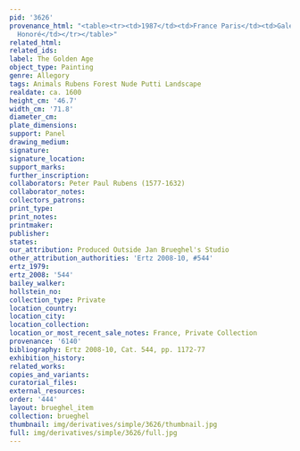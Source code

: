 ```yaml
---
pid: '3626'
provenance_html: "<table><tr><td>1987</td><td>France Paris</td><td>Galerie d'Art St.
  Honoré</td></tr></table>"
related_html: 
related_ids: 
label: The Golden Age
object_type: Painting
genre: Allegory
tags: Animals Rubens Forest Nude Putti Landscape
realdate: ca. 1600
height_cm: '46.7'
width_cm: '71.8'
diameter_cm: 
plate_dimensions: 
support: Panel
drawing_medium: 
signature: 
signature_location: 
support_marks: 
further_inscription: 
collaborators: Peter Paul Rubens (1577-1632)
collaborator_notes: 
collectors_patrons: 
print_type: 
print_notes: 
printmaker: 
publisher: 
states: 
our_attribution: Produced Outside Jan Brueghel's Studio
other_attribution_authorities: 'Ertz 2008-10, #544'
ertz_1979: 
ertz_2008: '544'
bailey_walker: 
hollstein_no: 
collection_type: Private
location_country: 
location_city: 
location_collection: 
location_or_most_recent_sale_notes: France, Private Collection
provenance: '6140'
bibliography: Ertz 2008-10, Cat. 544, pp. 1172-77
exhibition_history: 
related_works: 
copies_and_variants: 
curatorial_files: 
external_resources: 
order: '444'
layout: brueghel_item
collection: brueghel
thumbnail: img/derivatives/simple/3626/thumbnail.jpg
full: img/derivatives/simple/3626/full.jpg
---
```


